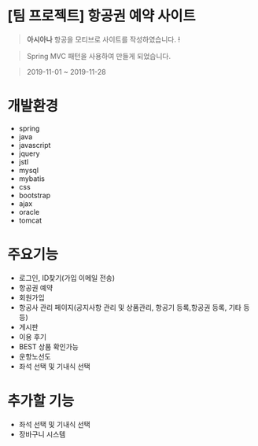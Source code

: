 # [팀 프로젝트] 항공권 예약 사이트

> **아시아나** 항공을 모티브로 사이트를 작성하였습니다. ~~!~~

> Spring MVC 패턴을 사용하여 만들게 되었습니다.

> 2019-11-01 ~ 2019-11-28

# 개발환경
* spring
* java
* javascript
* jquery
* jstl
* mysql
* mybatis
* css
* bootstrap
* ajax
* oracle
* tomcat

# 주요기능
* 로그인, ID찾기(가입 이메일 전송)
* 항공권 예약
* 회원가입
* 항공사 관리 페이지(공지사항 관리 및 상품관리, 항공기 등록,항공권 등록, 기타 등등)
* 게시판
* 이용 후기
* BEST 상품 확인가능
* 운항노선도
* 좌석 선택 및 기내식 선택

# 추가할 기능
* 좌석 선택 및 기내식 선택
* 장바구니 시스템
